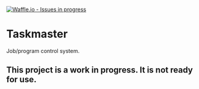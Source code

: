 [![Waffle.io - Issues in progress](https://badge.waffle.io/ryan27968/Taskmaster.png?label=in%20progress&title=In%20Progress)](http://waffle.io/ryan27968/Taskmaster)
#   Taskmaster
Job/program control system.


##  This project is a work in progress. It is not ready for use.
